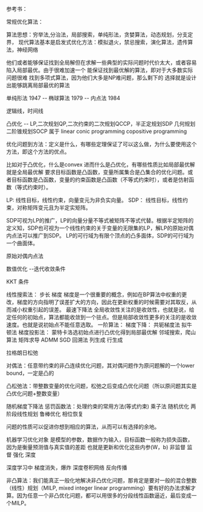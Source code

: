 参考书：

常规优化算法：

算法思想：穷举法,分治法，局部搜索，单纯形法，贪婪算法，动态规划，分支定界，
现代算法基本是启发式优化方法：模拟退火，禁忌搜索，演化算法，遗传算法，神经网络

他们或者能够保证找到全局解但在求解一些典型的实际问题时代价太大，或者容易陷入局部最优。由于很难加速一个
能保证找到最优解的算法，即对于大多数实际问题很难 找到多项式算法，因为他们大多是NP难问题，那么剩下的
选择就是设计出能够跳离局部最优的算法

单纯形法 1947 -- 椭球算法 1979 --  内点法 1984

逻辑线，时间线

凸优化 -- LP,二次规划QP,二次约束的二次规划QCCP，半正定规划SDP 几何规划
二阶锥规划SOCP 属于 linear conic programming
copositive programming

优化问题到方法：定义是什么，有哪些定理保证了可以这么做，为什么要使用这个方法，即这个方法的优点。

比如对于凸优化，什么是convex 进而什么是凸优化，有哪些性质比如局部最优解就是全局最优解
要求目标函数是凸函数，变量所属集合是凸集合的优化问题。或者目标函数是凸函数，变量的约束函数是凸函数（不等式约束时），或者是仿射函数（等式约束时）。

LP:
线性目标，线性约束，向量变元为非负实向量。
SDP： 线性目标，线性约束，对称矩阵变元且为半定实矩阵。

SDP可视为LP的推广，LP的向量分量不等式被矩阵不等式代替。根据半定矩阵的定义知，SDP也可视为一个线性约束的关于变量的无限集的LP，解LP的原始对偶内点法可以推广到SDP。
LP的可行域为有限个顶点的凸多面体，SDP的可行域为一个曲面体。

原始对偶内点法

数值优化  --迭代收敛条件

KKT 条件


线性搜索法： 步长  梯度  梯度是一个很重要的概念，例如在BP算法中权重的更改，梯度的方向指明了误差扩大的方向，因此在更新权重的时候需要对其取反，从而减小权重引起的误差。
最速下降法
全局收敛性关注的是收敛性，也就是说，给定任何的初始点，算法都能收敛到一个驻点。但是局部收敛性更多的关注的是收敛速度。也就是说初始点不能任意选取。
一阶算法：
梯度下降：
共轭梯度法
拟牛顿法
梯度投影法：
蒙特卡洛选初始点进行凸优化得到局部最优解
邻域搜索，爬山算法
矩阵求导
ADMM
SGD
回溯法
列生成 行生成

拉格朗日松弛

对偶法：任意带约束的非凸连续优化问题，其对偶问题作为原问题解的一个lower bound，一定是凸的

凸松弛法：带整数变量的优化问题，松弛之后变成凸优化问题（所以原问题其实是凸优化问题+整数变量）

随机梯度下降法
惩罚函数法：处理约束的常用方法(等式约束)
乘子法
随机优化
两阶段线性规划
鲁棒优化
相位恢复


问题的性质可以促进你想到相应的算法，从而可以有选择的余地。


机器学习优化对象 是模型的参数，数据作为输入，目标函数一般称为损失函数，因为是衡量预测值与真实值的差距 也就是更新和优化这些内参(W，b)
非监督 监督 强化 深度

深度学习中 梯度消失，爆炸
深度卷积网络 反向传播


非凸算法：我们能真正一般化地解决非凸优化问题，那肯定是要对一般的混合整数（线性）规划（MILP, mixed integer linear programming）要有好的办法求解才算。因为任意一个非凸优化问题，都可以用很多的分段线性函数逼近，最后变成一个MILP。
